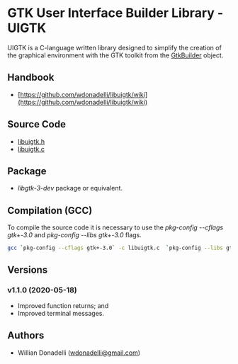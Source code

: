 # GTK User Interface Builder Library - UIGTK

UIGTK is a C-language written library designed to simplify the creation of the graphical environment with the GTK toolkit from the [GtkBuilder](https://developer.gnome.org/gtk3/stable/GtkBuilder.html) object.

## Handbook

- [https://github.com/wdonadelli/libuigtk/wiki](https://github.com/wdonadelli/libuigtk/wiki)

## Source Code

- [libuigtk.h](https://wdonadelli.github.io/libuigtk/libuigtk.h)
- [libuigtk.c](https://wdonadelli.github.io/libuigtk/libuigtk.c)

## Package

- *libgtk-3-dev* package or equivalent.

## Compilation (GCC) 

To compile the source code it is necessary to use the _pkg-config --cflags gtk+-3.0_ and _pkg-config --libs gtk+-3.0_ flags.

```sh
gcc `pkg-config --cflags gtk+-3.0` -c libuigtk.c  `pkg-config --libs gtk+-3.0`
```

## Versions

### v1.1.0 (2020-05-18)

- Improved function returns; and
- Improved terminal messages.

## Authors

- Willian Donadelli (<wdonadelli@gmail.com>)
